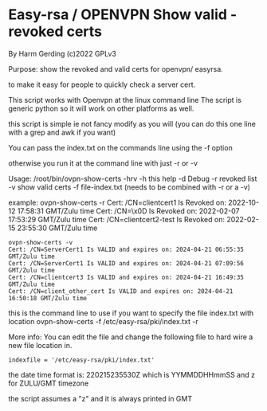 # Easy-rsa / OPENVPN Show valid - revoked certs
By Harm Gerding (c)2022 GPLv3

Purpose: show the revoked and valid certs for openvpn/ easyrsa.

to make it easy for people to quickly check a server cert.

This script works with Openvpn at the linux command line 
    The script is generic python so it will work on other platforms as well.

this script is simple ie not fancy modify as you will (you can do this one line with a grep and awk if you want)

You can pass the index.txt on the commands line using the -f option

otherwise you run it at the command line with just -r or -v

Usage: /root/bin/ovpn-show-certs -hrv
-h this help
-d Debug
-r revoked list
-v show valid certs
-f file-index.txt (needs to be combined with -r or a -v)

example:
    ovpn-show-certs -r
    Cert: /CN=clientcert1 Is Revoked on: 2022-10-12 17:58:31 GMT/Zulu time
    Cert: /CN=\x0D Is Revoked on: 2022-02-07 17:53:29 GMT/Zulu time
    Cert: /CN=clientcert2-test Is Revoked on: 2022-02-15 23:55:30 GMT/Zulu time

    ovpn-show-certs -v
    Cert: /CN=ServerCert1 Is VALID and expires on: 2024-04-21 06:55:35 GMT/Zulu time
    Cert: /CN=ServerCert1 Is VALID and expires on: 2024-04-21 07:09:56 GMT/Zulu time
    Cert: /CN=clientcert3 Is VALID and expires on: 2024-04-21 16:49:35 GMT/Zulu time
    Cert: /CN=client_other_cert Is VALID and expires on: 2024-04-21 16:50:18 GMT/Zulu time

this is the command line to use if you want to specify the file index.txt with location
    ovpn-show-certs -f /etc/easy-rsa/pki/index.txt -r

More info:
You can edit the file and change the following file to hard wire a new file location in.

    indexfile = '/etc/easy-rsa/pki/index.txt'

the date time format is:
220215235530Z which is YYMMDDHHmmSS and z for ZULU/GMT timezone 

the script assumes a "z" and it is always printed in GMT

